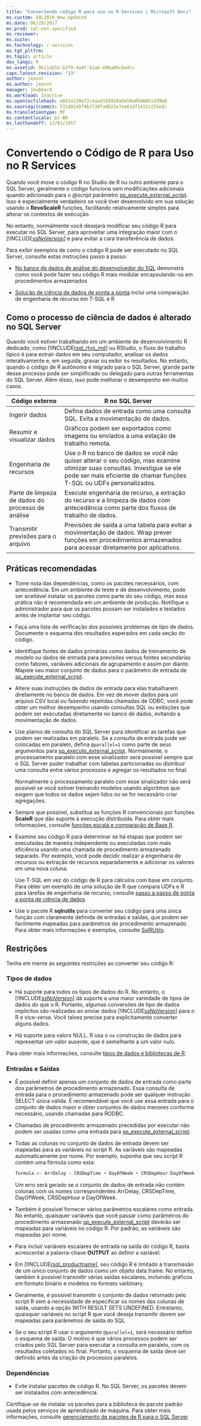 ```yaml
---
title: "Convertendo código R para uso no R Services | Microsoft Docs"
ms.custom: SQL2016_New_Updated
ms.date: 06/29/2017
ms.prod: sql-non-specified
ms.reviewer: 
ms.suite: 
ms.technology: r-services
ms.tgt_pltfrm: 
ms.topic: article
dev_langs: R
ms.assetid: 0b11ab52-b2f9-4a4f-b1ab-68ba09c8adcc
caps.latest.revision: "13"
author: jeannt
ms.author: jeannt
manager: jhubbard
ms.workload: Inactive
ms.openlocfilehash: e861a139af2c4aad159920a6659a0598091439b8
ms.sourcegitcommit: 531d0245f4b2730fad623a7aa61df1422c255edc
ms.translationtype: MT
ms.contentlocale: pt-BR
ms.lasthandoff: 12/01/2017
---
```

# <a name="converting-r-code-for-use-in-r-services"></a>Convertendo o Código de R para Uso no R Services

Quando você move o código R no Studio de R ou outro ambiente para o SQL Server, geralmente o código funciona sem modificações adicionais quando adicionado para o  *@script*  parâmetro [sp_execute_external_script](../../relational-databases/system-stored-procedures/sp-execute-external-script-transact-sql.md). Isso é especialmente verdadeiro se você tiver desenvolvido em sua solução usando o **RevoScaleR** funções, facilitando relativamente simples para alterar os contextos de execução.

No entanto, normalmente você desejará modificar seu código R para executar no SQL Server, para aproveitar uma integração maior com o [!INCLUDE[ssNoVersion](../../includes/ssnoversion-md.md)] e para evitar a cara transferência de dados.

Para exibir exemplos de como o código R pode ser executado no SQL Server, consulte estas instruções passo a passo:

+ [No banco de dados de análise do desenvolvedor do SQL](../tutorials/sqldev-in-database-r-for-sql-developers.md) demonstra como você pode fazer seu código R mais modular encapsulando-os em procedimentos armazenados

+ [Solução de ciência de dados de ponta a ponta](../tutorials/walkthrough-data-science-end-to-end-walkthrough.md) inclui uma comparação de engenharia de recurso em T-SQL e R

## <a name="how-the-data-science-process-changes-in-sql-server"></a>Como o processo de ciência de dados é alterado no SQL Server

Quando você estiver trabalhando em um ambiente de desenvolvimento R dedicado, como [!INCLUDE[rsql_rtvs_md](../../includes/rsql-rtvs-md.md)] ou RStudio, o fluxo de trabalho típico é para extrair dados em seu computador, analisar os dados interativamente e, em seguida, gravar ou exibir os resultados. No entanto, quando o código de R autônomo é migrado para o SQL Server, grande parte desse processo pode ser simplificado ou delegado para outras ferramentas do SQL Server. Além disso, isso pode melhorar o desempenho em muitos casos.

| Código externo | R no SQL Server |
|-------|-------|
| Ingerir dados| Defina dados de entrada como uma consulta SQL. Evita a movimentação de dados. |
| Resumir e visualizar dados| Gráficos podem ser exportados como imagens ou enviados a uma estação de trabalho remota.|
|Engenharia de recursos| Use o R no banco de dados se você não quiser alterar o seu código, mas examine otimizar suas consultas. Investigue se ele pode ser mais eficiente de chamar funções T-SQL ou UDFs personalizados.|
|Parte de limpeza de dados do processo de análise| Execute engenharia de recurso, a extração do recurso e a limpeza de dados com antecedência como parte dos fluxos de trabalho de dados.|
|Transmitir previsões para o arquivo| Previsões de saída a uma tabela para evitar a movimentação de dados. Wrap prever funções em procedimentos armazenados para acessar diretamente por aplicativos.|

## <a name="best-practices"></a>Práticas recomendadas

+ Tome nota das dependências, como os pacotes necessários, com antecedência. Em um ambiente de teste e de desenvolvimento, pode ser aceitável instalar os pacotes como parte do seu código, mas essa prática não é recomendada em um ambiente de produção. Notifique o administrador para que os pacotes possam ser instalados e testados antes de implantar seu código.

+ Faça uma lista de verificação dos possíveis problemas de tipo de dados. Documente o esquema dos resultados esperados em cada seção do código.

+ Identifique fontes de dados primárias como dados de treinamento de modelo ou dados de entrada para previsões versus fontes secundárias como fatores, variáveis adicionais de agrupamento e assim por diante. Mapeie seu maior conjunto de dados para o parâmetro de entrada de [sp_execute_external_script](../../relational-databases/system-stored-procedures/sp-execute-external-script-transact-sql.md).

+ Altere suas instruções de dados de entrada para elas trabalharem diretamente no banco de dados. Em vez de mover dados para um arquivo CSV local ou fazendo repetidas chamadas de ODBC, você pode obter um melhor desempenho usando consultas SQL ou exibições que podem ser executadas diretamente no banco de dados, evitando a movimentação de dados.

+ Use planos de consulta do SQL Server para identificar as tarefas que podem ser realizadas em paralelo. Se a consulta de entrada pode ser colocadas em paralelo, defina `@parallel=1` como parte de seus argumentos para [sp_execute_external_script](../../relational-databases/system-stored-procedures/sp-execute-external-script-transact-sql.md). Normalmente, o processamento paralelo com esse sinalizador será possível sempre que o SQL Server puder trabalhar com tabelas particionadas ou distribuir uma consulta entre vários processos e agregar os resultados no final.

  Normalmente o processamento paralelo com esse sinalizador não será possível se você estiver treinando modelos usando algoritmos que exigem que todos os dados sejam lidos ou se for necessário criar agregações.

+ Sempre que possível, substitua as funções R convencionais por funções **ScaleR** que dão suporte à execução distribuída. Para obter mais informações, consulte [funções escala e comparação de Base R](https://docs.microsoft.com/r-server/r-reference/revoscaler/revoscaler-compared-to-base-r).

+ Examine seu código R para determinar se há etapas que podem ser executadas de maneira independente ou executadas com mais eficiência usando uma chamada de procedimento armazenado separado. Por exemplo, você pode decidir realizar a engenharia de recursos ou extração de recursos separadamente e adicionar os valores em uma nova coluna. 

  Use T-SQL em vez do código de R para cálculos com base em conjunto. Para obter um exemplo de uma solução de R que compara UDFs e R para tarefas de engenharia de recurso, consulte [passo a passo de ponta a ponta de ciência de dados](../tutorials/walkthrough-data-science-end-to-end-walkthrough.md).

+ Use o pacote R **sqlrutils** para converter seu código para uma única função com claramente definida de entradas e saídas, que podem ser facilmente mapeadas para parâmetros de procedimento armazenado. Para obter mais informações e exemplos, consulte [SqlRUtils](../r/generating-an-r-stored-procedure-for-r-code-using-the-sqlrutils-package.md).


## <a name="restrictions"></a>Restrições

 Tenha em mente as seguintes restrições ao converter seu código R:

### <a name="data-types"></a>Tipos de dados

-   Há suporte para todos os tipos de dados do R. No entanto, o [!INCLUDE[ssNoVersion](../../includes/ssnoversion-md.md)] dá suporte a uma maior variedade de tipos de dados do que o R. Portanto, algumas conversões de tipo de dados implícitos são realizadas ao enviar dados [!INCLUDE[ssNoVersion](../../includes/ssnoversion-md.md)] para o R e vice-versa. Você talvez precise para explicitamente converter alguns dados.

- Há suporte para valors NULL. R usa o `na` construção de dados para representar um valor ausente, que é semelhante a um valor nulo.

Para obter mais informações, consulte [tipos de dados e bibliotecas de R](../r/r-libraries-and-data-types.md).

### <a name="inputs-and-outputs"></a>Entradas e Saídas

+ É possível definir apenas um conjunto de dados de entrada como parte dos parâmetros de procedimento armazenado. Essa consulta de entrada para o procedimento armazenado pode ser qualquer instrução SELECT única válida. É recomendável que você use essa entrada para o conjunto de dados maior e obter conjuntos de dados menores conforme necessário, usando chamadas para RODBC.

+ Chamadas de procedimento armazenado precedidas por executar não podem ser usadas como uma entrada para [sp_execute_external_script](../../relational-databases/system-stored-procedures/sp-execute-external-script-transact-sql.md).

+ Todas as colunas no conjunto de dados de entrada devem ser mapeadas para as variáveis no script R. As variáveis são mapeadas automaticamente por nome. Por exemplo, suponha que seu script R contém uma fórmula como esta:
    
    ```R
    formula <- ArrDelay ~ CRSDepTime + DayOfWeek + CRSDepHour:DayOfWeek
    ```
    
     Um erro será gerado se o conjunto de dados de entrada não contém colunas com os nomes correspondentes ArrDelay, CRSDepTime, DayOfWeek, CRSDepHour e DayOfWeek.

+ Também é possível fornecer vários parâmetros escalares como entrada. No entanto, quaisquer variáveis que você passar como parâmetros do procedimento armazenado [sp_execute_external_script](../../relational-databases/system-stored-procedures/sp-execute-external-script-transact-sql.md) deverão ser mapeadas para variáveis no código R. Por padrão, as variáveis são mapeadas por nome.

+ Para incluir variáveis escalares de entrada na saída do código R, basta acrescentar a palavra-chave **OUTPUT** ao definir a variável.

+ Em [!INCLUDE[rsql_productname](../../includes/rsql-productname-md.md)], seu código R é limitado à transmissão de um único conjunto de dados como um objeto data.frame. No entanto, também é possível transmitir várias saídas escalares, incluindo gráficos em formato binário e modelos no formato varbinary.

+ Geralmente, é possível transmitir o conjunto de dados retornado pelo script R sem a necessidade de especificar os nomes das colunas de saída, usando a opção WITH RESULT SETS UNDEFINED. Entretanto, quaisquer variáveis no script R que você deseja transmitir devem ser mapeadas para parâmetros de saída do SQL.

+ Se o seu script R usar o argumento `@parallel=1`, será necessário definir o esquema de saída. O motivo é que vários processos podem ser criados pelo SQL Server para executar a consulta em paralelo, com os resultados coletados no final. Portanto, o esquema de saída deve ser definido antes da criação de processos paralelos.

### <a name="dependencies"></a>Dependências

 + Evite instalar pacotes de código R. No SQL Server, os pacotes devem ser instalados com antecedência.
 
  Certifique-se de instalar os pacotes para a biblioteca de pacote padrão usada pelos serviços de aprendizado de máquina. Para obter mais informações, consulte [gerenciamento de pacotes de R para o SQL Server](../r/r-package-management-for-sql-server-r-services.md)
